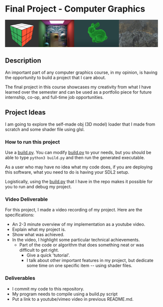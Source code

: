 # Final Project - Computer Graphics

<img src="./media/header.jpg">

## Description

An important part of any computer graphics course, in my opinion, is having the opportunity to build a project that I care about. 

The final project in this course showcases my creativity from what I have learned over the semester and can be used as a portfolio piece for future internship, co-op, and full-time job opportunities.  
  
## Project Ideas

I am going to explore the self-made obj (3D model) loader that I made from scratch and some shader file using glsl.
  
### How to run this project

Use a [build.py](./build.py). You can modify [build.py](./build.py) to your needs, but you should be able to type `python3 build.py` and then run the generated executable. 

As a user who may have no idea what my code does, if you are deploying this software, what you need to do is having your SDL2 setup. 

Logistically, using the [build.py](./build.py) that I have in the repo makes it possible for you to run and debug my project.

### Video Deliverable

For this project, I made a video recording of my project. Here are the specifications:

- An 2-3 minute overview of my implementation as a youtube video.
- Explain what my project is.
- Show what was achieved.
- In the video, I highlight some particular technical achievements.
  - Part of the code or algorithm that does something neat or was difficult to get right.
    - Give a quick 'tutorial'.
    - I talk about other important features in my project, but dedicate some time on one specific item -- using shader files.
    
### Deliverables

* I commit my code to this repository.
* My program needs to compile using a build.py script 
* Put a link to a youtube/vimeo video in previous README.md.
